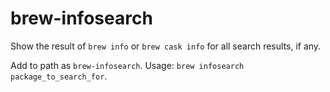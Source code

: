 # brew-infosearch

Show the result of `brew info` or `brew cask info` for all search results, if any.

Add to path as `brew-infosearch`. Usage: `brew infosearch package_to_search_for`.
